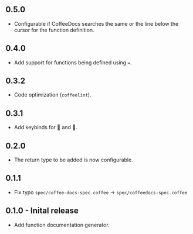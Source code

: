 ## 0.5.0
* Configurable if CoffeeDocs searches the same or the line below the cursor for the function definition.

## 0.4.0
* Add support for functions being defined using `=`.

## 0.3.2
* Code optimization (`coffeelint`).

## 0.3.1
* Add keybinds for :penguin: and :apple:.

## 0.2.0
* The return type to be added is now configurable.

## 0.1.1
* Fix typo `spec/coffee-docs-spec.coffee` → `spec/coffeedocs-spec.coffee`

## 0.1.0 - Inital release
* Add function documentation generator.
